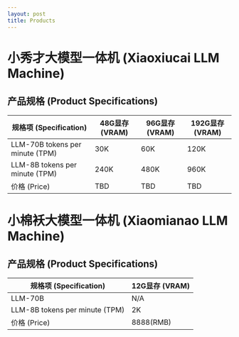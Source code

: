 ```yaml
---
layout: post
title: Products
---
```


# 小秀才大模型一体机 (Xiaoxiucai LLM Machine)

## 产品规格 (Product Specifications)

| 规格项 (Specification)           | 48G显存 (VRAM) | 96G显存 (VRAM) | 192G显存 (VRAM) |
|----------------------------------|---------------|----------------|-----------------|
| LLM-70B tokens per minute (TPM)  |  30K          |         60K    |         120K    |
| LLM-8B  tokens per minute (TPM)  |  240K         |         480K   |         960K    |
| 价格 (Price)                      |  TBD         |       TBD      |          TBD    |

# 小棉袄大模型一体机 (Xiaomianao LLM Machine)

## 产品规格 (Product Specifications)

| 规格项 (Specification)          | 12G显存 (VRAM) |
|---------------------------------|---------------|
| LLM-70B                         |         N/A   |
| LLM-8B  tokens per minute (TPM) |     2K        |
| 价格 (Price)                     |   8888(RMB)  | 
